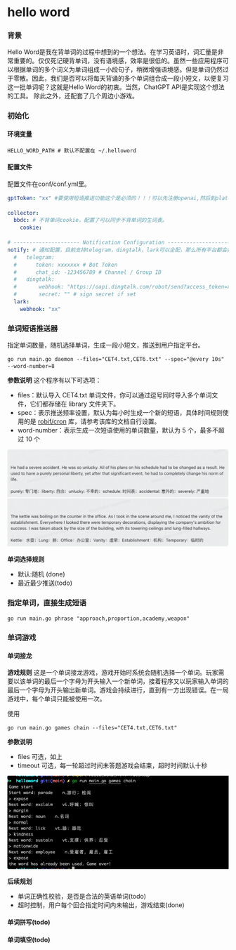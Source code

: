 # hello word

### 背景

Hello
Word是我在背单词的过程中想到的一个想法。在学习英语时，词汇量是非常重要的。仅仅死记硬背单词，没有语境感，效率是很低的。虽然一些应用程序可以根据单词的多个词义为单词组成一小段句子，稍微增强语境感。但是单词仍然过于零散。因此，我们是否可以将每天背诵的多个单词组合成一段小短文，以便复习这一批单词呢？这就是Hello
Word的初衷。当然，ChatGPT API是实现这个想法的工具。
除此之外，还配套了几个周边小游戏。

### 初始化

#### 环境变量

```shell
HELLO_WORD_PATH # 默认不配置在 ~/.helloword
```

#### 配置文件

配置文件在conf/conf.yml里。

```yaml
gptToken: "xx" #要使用短语推送功能这个是必须的！！！可以先注册openai,然后到platform.openai.com平台申请key 

collector:
  bbdc: # 不背单词cookie，配置了可以同步不背单词的生词表。
    cookie:

# --------------------- Notification Configuration ---------------------
notify: # 通知配置，目前支持telegram，dingtalk，lark可以全配，那么所有平台都会推送一遍
  #   telegram:
  #      token: xxxxxxx # Bot Token
  #      chat_id: -123456789 # Channel / Group ID
  #   dingtalk:
  #       webhook: "https://oapi.dingtalk.com/robot/send?access_token=xxxx"
  #       secret: "" # sign secret if set
  lark:
    webhook: "xx" 
```

### 单词短语推送器

指定单词数量，随机选择单词，生成一段小短文，推送到用户指定平台。

```shell
go run main.go daemon --files="CET4.txt,CET6.txt" --spec="@every 10s" --word-number=8
```

**参数说明**
这个程序有以下可选项：

- files：默认导入 CET4.txt 单词文件，你可以通过逗号同时导入多个单词文件，它们都存储在 library 文件夹下。
- spec：表示推送频率设置，默认为每小时生成一个新的短语，具体时间规则使用的是 [robif/cron](https://github.com/robfig/cron)
  库，请参考该库的文档自行设置。
- word-number：表示生成一次短语使用的单词数量，默认为 5 个，最多不超过 10 个

![example](./library/example.png)

**单词选择规则**

- 默认:随机 (done)
- 最近最少推送(todo)

### 指定单词，直接生成短语

```shell
go run main.go phrase "approach,proportion,academy,weapon"
```

### 单词游戏

#### 单词接龙

**游戏规则**
这是一个单词接龙游戏，游戏开始时系统会随机选择一个单词。玩家需要以该单词的最后一个字母为开头输入一个新单词，接着程序又以玩家输入单词的最后一个字母为开头输出新单词。游戏会持续进行，直到有一方出现错误。在一局游戏中，每个单词只能被使用一次。

使用

```shell
go run main.go games chain --files="CET4.txt,CET6.txt"
```

**参数说明**

- files 可选，如上
- timeout 可选，每一轮超过时间未答题游戏会结束，超时时间默认十秒

![example](./library/word_chain.png)

**后续规划**

- 单词正确性校验，是否是合法的英语单词(todo)
- 超时控制，用户每个回合指定时间内未输出，游戏结束(done)

#### 单词拼写(todo)

#### 单词填空(todo)

